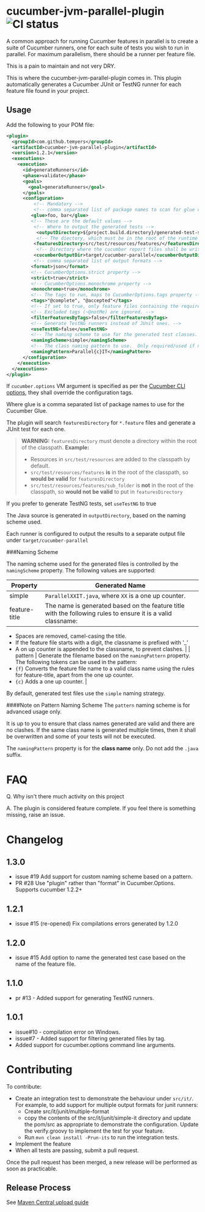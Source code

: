 cucumber-jvm-parallel-plugin ![CI status](https://travis-ci.org/temyers/cucumber-jvm-parallel-plugin.svg?branch=master)
============================

A common approach for running Cucumber features in parallel is to create a suite of Cucumber runners, one for each suite of tests you wish to run in parallel.  For maximum parallelism, there should be a runner per feature file.

This is a pain to maintain and not very DRY.

This is where the cucumber-jvm-parallel-plugin comes in.  This plugin automatically generates a Cucumber JUnit or TestNG runner for each feature file found in your project.

Usage
-----

Add the following to your POM file:

```xml
<plugin>
  <groupId>com.github.temyers</groupId>
  <artifactId>cucumber-jvm-parallel-plugin</artifactId>
  <version>1.2.1</version>
  <executions>
    <execution>
      <id>generateRunners</id>
      <phase>validate</phase>
      <goals>
        <goal>generateRunners</goal>
      </goals>
      <configuration>
          <!-- Mandatory -->
          <!-- comma separated list of package names to scan for glue code -->
         <glue>foo, bar</glue>
         <!-- These are the default values -->
          <!-- Where to output the generated tests -->
           <outputDirectory>${project.build.directory}/generated-test-sources/cucumber</outputDirectory>
           <!-- The diectory, which must be in the root of the runtime classpath, containing your feature files.  -->
          <featuresDirectory>src/test/resources/features/</featuresDirectory>
           <!-- Directory where the cucumber report files shall be written  -->
          <cucumberOutputDir>target/cucumber-parallel</cucumberOutputDir>
          <!-- comma separated list of output formats -->
         <format>json</format>
         <!-- CucumberOptions.strict property -->
         <strict>true</strict>
         <!-- CucumberOptions.monochrome property -->
         <monochrome>true</monochrome>
         <!-- The tags to run, maps to CucumberOptions.tags property -->
         <tags>"@complete", "@accepted"</tags>
         <!-- If set to true, only feature files containing the required tags shall be generated. -->
         <!-- Excluded tags (~@notMe) are ignored. -->
         <filterFeaturesByTags>false</filterFeaturesByTags>
         <!-- Generate TestNG runners instead of JUnit ones. --> 
         <useTestNG>false</useTestNG>
         <!-- The naming scheme to use for the generated test classes.  One of 'simple' or 'feature-title' --> 
         <namingScheme>simple</namingScheme>
         <!-- The class naming pattern to use.  Only required/used if naming scheme is 'pattern'.-->
         <namingPattern>Parallel{c}IT</namingPattern>
      </configuration>
    </execution>
  </executions>
</plugin>
```

If `cucumber.options` VM argument is specified as per the [Cucumber CLI options](https://cucumber.io/docs/reference/jvm), they shall override the configuration tags.

Where glue is a comma separated list of package names to use for the Cucumber Glue.

The plugin will search `featuresDirectory` for `*.feature` files and generate a JUnit test for each one. 
> **WARNING:** `featuresDirectory` must denote a directory within the root of the classpath.
> **Example:** 
> * Resources in `src/test/resources` are added to the classpath by default.
> * `src/test/resources/features` **is** in the root of the classpath, so **would be valid** for `featuresDirectory`
> * `src/test/resources/features/sub_folder` is **not** in the root of the classpath, so **would not be valid** to put in `featuresDirectory`

If you prefer to generate TestNG tests, set `useTestNG` to true

The Java source is generated in `outputDirectory`, based on the naming scheme used.

Each runner is configured to output the results to a separate output file under `target/cucumber-parallel`

###Naming Scheme

The naming scheme used for the generated files is controlled by the `namingScheme` property.  The following values are supported:

| Property      | Generated Name |
| ------------- | -------------- |
| simple        | `ParallelXXIT.java`, where `XX` is a one up counter.
| feature-title | The name is generated based on the feature title with the following rules to ensure it is a valid classname:
* Spaces are removed, camel-casing the title.
* If the feature file starts with a digit, the classname is prefixed with '_'
* A on up counter is appended to the classname, to prevent clashes. |
| pattern       | Generate the filename based on the `namingPattern` property.  
The following tokens can be used in the pattern:
* `{f}` Converts the feature file name to a valid class name using the rules for feature-title, apart from the one up counter.
* `{c}` Adds a one up counter. |

By default, generated test files use the `simple` naming strategy.

####Note on Pattern Naming Scheme
The `pattern` naming scheme is for advanced usage only.  

It is up to you to ensure that class names generated are valid and there are no clashes.  If the same class name is generated multiple times, then it shall be overwritten and some of your tests will not be executed.

The `namingPattern` property is for the **class name** only.  Do not add the `.java` suffix.


FAQ
===
Q. Why isn't there much activity on this project

A. The plugin is considered feature complete.  If you feel there is something missing, raise an issue.

Changelog
=========
1.3.0
-----
* issue #19 Add support for custom naming scheme based on a pattern.
* PR #28 Use "plugin" rather than "format" in Cucumber.Options.  Supports cucumber 1.2.2+

1.2.1
-----
* issue #15 (re-opened) Fix compilations errors generated by 1.2.0

1.2.0
-----
* issue #15 Add option to name the generated test case based on the name of the feature file.

1.1.0
-----
* pr #13 - Added support for generating TestNG runners.

1.0.1
-----
* issue#10 - compilation error on Windows.
* issue#7 - Added support for filtering generated files by tag.
* Added support for cucumber.options command line arguments.

Contributing
============

To contribute:

* Create an integration test to demonstrate the behaviour under `src/it/`.  For example, to add support for multiple output formats for junit runners:
    * Create src/it/junit/multiple-format
    * copy the contents of the src/it/junit/simple-it directory and update the pom/src as appropriate to demonstrate the configuration.  Update the verify.groovy to implement the test for your feature.
    * Run `mvn clean install -Prun-its` to run the integration tests.
* Implement the feature
* When all tests are passing, submit a pull request.

Once the pull request has been merged, a new release will be performed as soon as practicable.

Release Process
---------------
See [Maven Central upload guide](https://maven.apache.org/guides/mini/guide-central-repository-upload.html)
